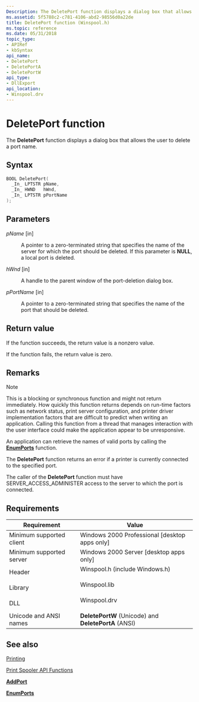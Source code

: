 ```yaml
---
Description: The DeletePort function displays a dialog box that allows the user to delete a port name.
ms.assetid: 5f5788c2-c781-4106-abd2-98556d0a22de
title: DeletePort function (Winspool.h)
ms.topic: reference
ms.date: 05/31/2018
topic_type: 
- APIRef
- kbSyntax
api_name: 
- DeletePort
- DeletePortA
- DeletePortW
api_type: 
- DllExport
api_location: 
- Winspool.drv
---
```


# DeletePort function

The **DeletePort** function displays a dialog box that allows the user to delete a port name.

## Syntax


```C++
BOOL DeletePort(
  _In_ LPTSTR pName,
  _In_ HWND   hWnd,
  _In_ LPTSTR pPortName
);
```



## Parameters

<dl> <dt>

*pName* \[in\]
</dt> <dd>

A pointer to a zero-terminated string that specifies the name of the server for which the port should be deleted. If this parameter is **NULL**, a local port is deleted.

</dd> <dt>

*hWnd* \[in\]
</dt> <dd>

A handle to the parent window of the port-deletion dialog box.

</dd> <dt>

*pPortName* \[in\]
</dt> <dd>

A pointer to a zero-terminated string that specifies the name of the port that should be deleted.

</dd> </dl>

## Return value

If the function succeeds, the return value is a nonzero value.

If the function fails, the return value is zero.

## Remarks

> [!Note]  
> This is a blocking or synchronous function and might not return immediately. How quickly this function returns depends on run-time factors such as network status, print server configuration, and printer driver implementation factors that are difficult to predict when writing an application. Calling this function from a thread that manages interaction with the user interface could make the application appear to be unresponsive.

 

An application can retrieve the names of valid ports by calling the [**EnumPorts**](enumports.md) function.

The **DeletePort** function returns an error if a printer is currently connected to the specified port.

The caller of the **DeletePort** function must have SERVER\_ACCESS\_ADMINISTER access to the server to which the port is connected.

## Requirements



| Requirement | Value |
|-------------------------------------|-----------------------------------------------------------------------------------------------------------|
| Minimum supported client<br/> | Windows 2000 Professional \[desktop apps only\]<br/>                                                |
| Minimum supported server<br/> | Windows 2000 Server \[desktop apps only\]<br/>                                                      |
| Header<br/>                   | <dl> <dt>Winspool.h (include Windows.h)</dt> </dl> |
| Library<br/>                  | <dl> <dt>Winspool.lib</dt> </dl>                   |
| DLL<br/>                      | <dl> <dt>Winspool.drv</dt> </dl>                   |
| Unicode and ANSI names<br/>   | **DeletePortW** (Unicode) and **DeletePortA** (ANSI)<br/>                                           |



## See also

<dl> <dt>

[Printing](printdocs-printing.md)
</dt> <dt>

[Print Spooler API Functions](printing-and-print-spooler-functions.md)
</dt> <dt>

[**AddPort**](addport.md)
</dt> <dt>

[**EnumPorts**](enumports.md)
</dt> </dl>

 

 





